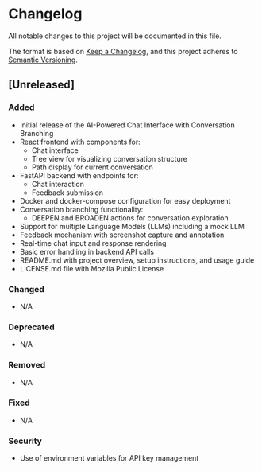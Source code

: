 # Changelog

All notable changes to this project will be documented in this file.

The format is based on [Keep a Changelog](https://keepachangelog.com/en/1.0.0/),
and this project adheres to [Semantic Versioning](https://semver.org/spec/v2.0.0.html).

## [Unreleased]

### Added
- Initial release of the AI-Powered Chat Interface with Conversation Branching
- React frontend with components for:
  - Chat interface
  - Tree view for visualizing conversation structure
  - Path display for current conversation
- FastAPI backend with endpoints for:
  - Chat interaction
  - Feedback submission
- Docker and docker-compose configuration for easy deployment
- Conversation branching functionality:
  - DEEPEN and BROADEN actions for conversation exploration
- Support for multiple Language Models (LLMs) including a mock LLM
- Feedback mechanism with screenshot capture and annotation
- Real-time chat input and response rendering
- Basic error handling in backend API calls
- README.md with project overview, setup instructions, and usage guide
- LICENSE.md file with Mozilla Public License

### Changed
- N/A

### Deprecated
- N/A

### Removed
- N/A

### Fixed
- N/A

### Security
- Use of environment variables for API key management
